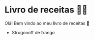 # Livro de receitas :man_cook:

Olá! Bem vindo ao meu livro de receitas :raised_hands:

- Strogonoff de frango